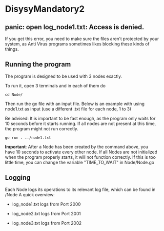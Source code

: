 # DisysyMandatory2

## panic: open log_node1.txt: Access is denied.

If you get this error, you need to make sure the files aren't protected by your system, as Anti Virus programs sometimes likes blocking these kinds of things.

## Running the program

The program is designed to be used with 3 nodes exactly.

To run it, open 3 terminals and in each of them do

```
cd Node/
```

Then run the go file with an input file.
Below is an example with using node1.txt as input (use a different .txt file for each node, 1 to 3)

Be advised: It is important to be fast enough, as the program only waits for 10 seconds before it starts running. If all nodes are not present at this time, the program might not run correctly.

```
go run . ../node1.txt
```

**Important**: After a Node has been created by the command above, you have 10 seconds to activate every other node. If all Nodes are not initialized when the program properly starts, it will not function correctly.
If this is too little time, you can change the variable "TIME_TO_WAIT" in Node/Node.go
## Logging

Each Node logs its operations to its relevant log file, which can be found in /Node
A quick overview:

- log_node1.txt logs from Port 2000

- log_node2.txt logs from Port 2001

- log_node3.txt logs from Port 2002
